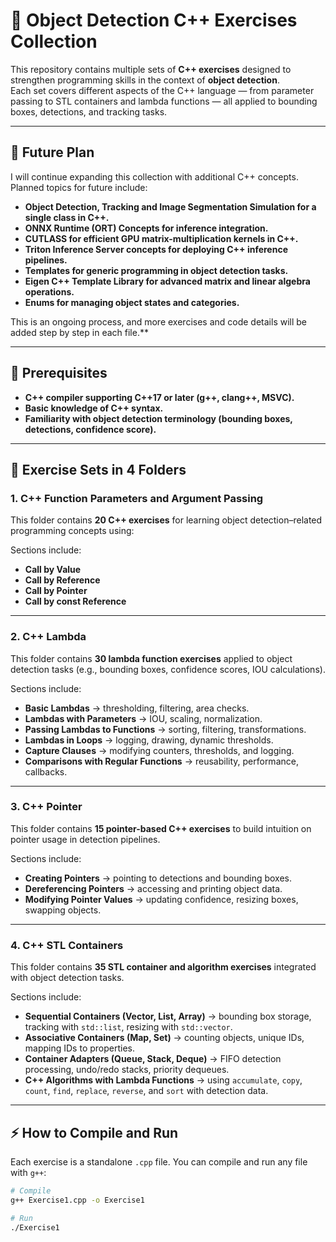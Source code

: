 # 🎯 Object Detection C++ Exercises Collection

This repository contains multiple sets of **C++ exercises** designed to strengthen programming skills in the context of **object detection**.  
Each set covers different aspects of the C++ language — from parameter passing to STL containers and lambda functions — all applied to bounding boxes, detections, and tracking tasks.

---
## 🔧 Future Plan

I will continue expanding this collection with additional C++ concepts. Planned topics for future include:

- **Object Detection, Tracking and Image Segmentation Simulation for a single class in C++.** 
- **ONNX Runtime (ORT) Concepts for inference integration.**
- **CUTLASS for efficient GPU matrix-multiplication kernels in C++.**
- **Triton Inference Server concepts for deploying C++ inference pipelines.**
- **Templates for generic programming in object detection tasks.** 
- **Eigen C++ Template Library for advanced matrix and linear algebra operations.** 
- **Enums for managing object states and categories.** 

This is an ongoing process, and more exercises and code details will be added step by step in each file.** 

---

## 🔧 Prerequisites

- **C++ compiler supporting C++17 or later (g++, clang++, MSVC).** 
- **Basic knowledge of C++ syntax.** 
- **Familiarity with object detection terminology (bounding boxes, detections, confidence score).** 

---

## 📂 Exercise Sets in 4 Folders

### 1. C++ Function Parameters and Argument Passing 
This folder contains **20 C++ exercises** for learning object detection–related programming concepts using:  

Sections include:
- **Call by Value**  
- **Call by Reference**  
- **Call by Pointer**  
- **Call by const Reference**  

---

### 2. C++ Lambda 
This folder contains **30 lambda function exercises** applied to object detection tasks (e.g., bounding boxes, confidence scores, IOU calculations).  

Sections include:
- **Basic Lambdas** → thresholding, filtering, area checks.  
- **Lambdas with Parameters** → IOU, scaling, normalization.  
- **Passing Lambdas to Functions** → sorting, filtering, transformations.  
- **Lambdas in Loops** → logging, drawing, dynamic thresholds.  
- **Capture Clauses** → modifying counters, thresholds, and logging.  
- **Comparisons with Regular Functions** → reusability, performance, callbacks.  

---

### 3. C++ Pointer 
This folder contains **15 pointer-based C++ exercises** to build intuition on pointer usage in detection pipelines.

Sections include:
- **Creating Pointers** → pointing to detections and bounding boxes.  
- **Dereferencing Pointers** → accessing and printing object data.  
- **Modifying Pointer Values** → updating confidence, resizing boxes, swapping objects.  

---

### 4. C++ STL Containers
This folder contains **35 STL container and algorithm exercises** integrated with object detection tasks.  

Sections include:
- **Sequential Containers (Vector, List, Array)** → bounding box storage, tracking with `std::list`, resizing with `std::vector`.  
- **Associative Containers (Map, Set)** → counting objects, unique IDs, mapping IDs to properties.  
- **Container Adapters (Queue, Stack, Deque)** → FIFO detection processing, undo/redo stacks, priority dequeues.  
- **C++ Algorithms with Lambda Functions** → using `accumulate`, `copy`, `count`, `find`, `replace`, `reverse`, and `sort` with detection data.  

---

## ⚡ How to Compile and Run

Each exercise is a standalone `.cpp` file. You can compile and run any file with `g++`:

```bash
# Compile
g++ Exercise1.cpp -o Exercise1

# Run
./Exercise1
